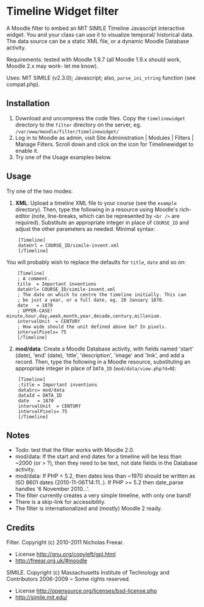 <!-- -*- markdown -*- -->

Timeline Widget filter
======================

A Moodle filter to embed an MIT SIMILE Timeline Javascript interactive widget.
You and your class can use it to visualize temporal/ historical data. The data
source can be a static XML file, or a dynamic Moodle Database activity.

Requirements: tested with Moodle 1.9.7 (all Moodle 1.9.x should work, Moodle 2.x may work- let me know).

Uses:  MIT SIMILE (v2.3.0); Javascript; also, `parse_ini_string` function (see compat.php).

Installation
------------ 
1. Download and uncompress the code files. Copy the `timelinewidget` directory to the `filter` directory on the server,
   eg. `/var/www/moodle/filter/timelinewidget/`
2. Log in to Moodle as admin, visit Site Administration | Modules | Filters |
 Manage Filters. Scroll down and click on the icon for Timelinewidget to enable it.
3. Try one of the Usage examples below.

Usage
-----
Try one of the two modes:

1. **XML**: Upload a timeline XML file to your course (see the `example` directory).
Then, type the following in a resource using Moodle's rich-editor (note,
line-breaks, which can be represented by `<br />` are required). Substitute an
appropriate integer in place of `COURSE_ID` and adjust the other parameters as needed. Minimal syntax:

        [Timeline]
        dateUrl = COURSE_ID/simile-invent.xml
        [/Timeline]

You will probably wish to replace the defaults for `title`, `date` and so on:

        [Timeline]
        ; A comment.
        title  = Important inventions
        dataUrl= COURSE_ID/simile-invent.xml
        ; The date on which to centre the timeline initially. This can
        ; be just a year, or a full date, eg. 20 January 1870.
        date   = 1870
        ; UPPER-CASE! minute,hour,day,week,month,year,decade,century,millenium.
        intervalUnit  = CENTURY
        ; How wide should the unit defined above be? In pixels.
        intervalPixels= 75
        [/Timeline]

2. **mod/data**: Create a Moodle Database activity, with fields named 'start'
(date), 'end' (date), 'title', 'description', 'image' and 'link', and add a record.
Then, type the following in a Moodle resource, substituting an appropriate
integer in place of `DATA_ID` (`mod/data/view.php?d=N`):

        [Timeline]
        ;title = Important inventions
        dataSrc= mod/data
        dataId = DATA_ID
        date   = 1870
        intervalUnit  = CENTURY
        intervalPixels= 75
        [/Timeline]

Notes
-----
* Todo: test that the filter works with Moodle 2.0.
* mod/data: If the start and end dates for a timeline will be less than ~2000
 (or > ?), then they need to be text, not date fields in the Database activity.
* mod/data: If PHP < 5.2, then dates less than ~1970 should be written as 
 ISO 8601 dates (2010-11-06T14:11..). If PHP >= 5.2 then date_parse handles
 '6 November 2010...'.
* The filter currently creates a very simple timeline, with only one band!
* There is a skip-link for accessibility.
* The filter is internationalized and (mostly) Moodle 2 ready.

Credits
-------
Filter. Copyright (c) 2010-2011 Nicholas Freear.

*  License <http://gnu.org/copyleft/gpl.html>
*  <http://freear.org.uk/#moodle>

SIMILE. Copyright (c) Massachusetts Institute of Technology and Contributors 2006-2009 ~ Some rights reserved.

*  License <http://opensource.org/licenses/bsd-license.php>
*  <http://simile.mit.edu/>
